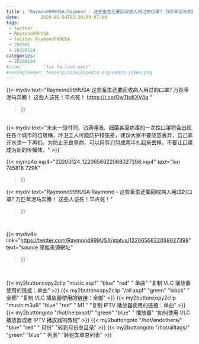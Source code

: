 ```yaml
---
title : "Raymond999USA:Raymond - 这些畜生还要回收病人用过的口罩? 万匹草泥马奔腾！ 这些人该死！早点死！"
date:        2020-01-24T02:38:00-07:00
tags:
 - twitter
 - Raymond999USA
 - twitter_Raymond999USA
 - 202001
 - 20200124
categories:
 - 20200124
#icon:        "fas fa-lock-open"
#resImgTeaser: teaserpics/wikipedia.org/emacs-jokes.png
---
```


{{< mydiv text="Raymond999USA:这些畜生还要回收病人用过的口罩? 万匹草泥马奔腾！ 这些人该死！早点死！ https://t.co/OwTIpKXV4q "
>}}
<br>
{{< mydiv text="未来一段时间，沾满唾液、细菌甚至病毒的一次性口罩将会出现在各个城市的垃圾桶，环卫工人可能防护措施差，建议大家不要随意丢弃，自己拿开水烫一下再扔。为防止无良黑商，可以用剪刀剪成两半扎起来丢掉，不要让口罩成为新的传播体。"
>}}
<br>


{{< mymp4o mp4="20200124_1220656622068027398.mp4"
text="len 745818    729K"
>}}


{{< mydiv text="Raymond999USA:Raymond - 这些畜生还要回收病人用过的口罩? 万匹草泥马奔腾！ 这些人该死！早点死！"
>}}
<br>

{{< mydiv4o link="https://twitter.com/Raymond999USA/status/1220656622068027398"
text="source 原始來源網址"
>}}


<br>

{{< my2buttoncopy2clip "music.xspf"        "blue"   "red"    " 单曲"  "复制 VLC 播放器使用的链接：单曲" >}} {{< my2buttoncopy2clip "/all.xspf"         "green"  "black"  " 全部"  "复制 VLC 播放器使用的链接：全部" >}} {{< my2buttoncopy2clip "music.m3u8"        "blue"   "red"    " M1 "    "复制 IPTV 播放器使用的链接：单曲" >}} {{< my2buttongoto      "/hot/helpxspf/"    "green"  "blue"   " 播放器" "如何使用 VLC 播放器或者 IPTV 播放器的教程" >}} {{< my2buttongoto      "/hot/endothers/"   "blue"   "red"    " 月份"   "转到月份总目录" >}} {{< my2buttongoto      "/hot/alltags/"     "green"  "blue"   " 列表"   "转到文章总列表" >}} 
